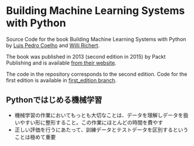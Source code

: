 Building Machine Learning Systems with Python
=============================================

Source Code for the book Building Machine Learning Systems with Python by [Luis
Pedro Coelho](http://luispedro.org) and [Willi Richert](http://twotoreal.com).

The book was published in 2013 (second edition in 2015) by Packt Publishing and
is available [from their
website](http://www.packtpub.com/building-machine-learning-systems-with-python/book).

The code in the repository corresponds to the second edition. Code for the
first edition is available in [first\_edition
branch](https://github.com/luispedro/BuildingMachineLearningSystemsWithPython/tree/first_edition).

## Pythonではじめる機械学習

* 機械学習の作業においてもっとも大切なことは、データを理解しデータを扱いやすい形に整形すること。この作業にほとんどの時間を費やす
* 正しい評価を行うにあたって、訓練データとテストデータを区別するということは極めて重要
